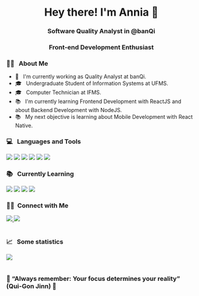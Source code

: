 <h1 align="center">Hey there! I'm Annia 👋</h1>
<h3 align="center">Software Quality Analyst in @banQi</h3> 
<h3 align="center">Front-end Development Enthusiast</h3>

<div align="left">
  <h3>👨‍💻 &nbsp; About Me</h3>

  - 💼 &nbsp; I'm currently working as Quality Analyst at banQi.
  - 🎓 &nbsp; Undergraduate Student of Information Systems at UFMS.
  - 🎓 &nbsp; Computer Technician at IFMS.
  - 📚 &nbsp; I'm currently learning Frontend Development with ReactJS and about Backend Development with NodeJS.
  - 📚 &nbsp; My next objective is learning about Mobile Development with React Native.
</div>

<div>
  <h3> 💻 &nbsp; Languages and Tools </h3>
  <p>
    <img src="https://img.shields.io/badge/JavaScript-323330?style=for-the-badge&logo=javascript&logoColor=F7DF1E" />
    <img src="https://img.shields.io/badge/Python-3776AB?style=for-the-badge&logo=python&logoColor=white" />
    <img src="https://img.shields.io/badge/Ruby-CC342D?style=for-the-badge&logo=ruby&logoColor=white" />
    <img src="https://img.shields.io/badge/Ruby_on_Rails-CC0000?style=for-the-badge&logo=ruby-on-rails&logoColor=white" />
    <img src="https://img.shields.io/badge/C++-00599C?style=for-the-badge&logo=C%2B%2B&logoColor=white" />
    <img src="https://img.shields.io/badge/Cypress-17202C?style=for-the-badge&logo=cypress&logoColor=white" />
    

  </p>

  <h3> 📚 &nbsp; Currently Learning</h3>
  <p>
    <img src="https://img.shields.io/badge/TypeScript-007ACC?style=for-the-badge&logo=typescript&logoColor=white" />
    <img src="https://img.shields.io/badge/React-20232A?style=for-the-badge&logo=react&logoColor=61DAFB" />
    <img src="https://img.shields.io/badge/React_Native-20232A?style=for-the-badge&logo=react&logoColor=61DAFB" />
    <img src="https://img.shields.io/badge/Node.js-339933?style=for-the-badge&logo=nodedotjs&logoColor=white" />
  </p>
</div>

<div>
  <h3> 🤝🏻 &nbsp;Connect with Me </h3>
  <a href="https://www.linkedin.com/in/anniasebold/" target="_blank">
    <img src="https://img.shields.io/badge/-LinkedIn-%230077B5?style=for-the-badge&logo=linkedin&logoColor=white" target="_blank">
  </a> 
  <a href="https://www.instagram.com/anniasebold/" target="_blank">
    <img src="https://img.shields.io/badge/Instagram-E4405F?style=for-the-badge&logo=instagram&logoColor=white" target="_blank"/>
  </a>
</div>

<br />
<div>
  <h3> 📈 &nbsp; Some statistics </h3>
  <img style="display:block" src="https://github-readme-stats.vercel.app/api?username=anniasebold&show_icons=false&theme=tokyonight&include_all_commits=true&count_private=true"/>
</div>

<br />
<div>
  <h3>🚀 “Always remember: Your focus determines your reality” (Qui-Gon Jinn) 🚀</h3>
</div>
